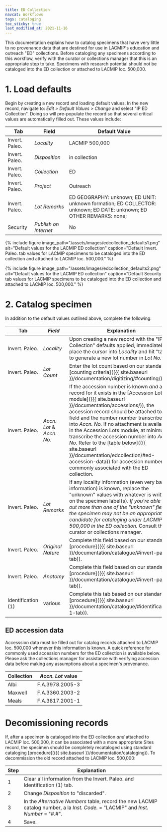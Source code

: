 ```yaml
---
title: ED Collection
navcat: Workflows
tags: cataloging
toc_sticky: true
last_modified_at: 2021-11-16
---
```


This documentation explains how to catalog specimens that have very little to no provenance data that are destined for use in LACMIP's education and outreach "ED" collections. Before cataloging any specimens according to this workflow, verify with the curator or collections manager that this is an appropriate step to take. Specimens with research potential should not be cataloged into the ED collection or attached to LACMIP loc. 500,000.

# 1. Load defaults
Begin by creating a new record and loading default values. In the new record, navigate to: _Edit > Default Values > Change_ and select "IP ED Collection". Doing so will pre-populate the record so that several critical values are automatically filled out. These values include:

  Tab | Field | Default Value
  --- | --- | ---
   Invert. Paleo. | _Locality_ | LACMIP 500,000
   Invert. Paleo. | _Disposition_ | in collection
   Invert. Paleo. | _Collection_ | ED
   Invert. Paleo. | _Project_ | Outreach
   Invert. Paleo. | _Lot Remarks_ | ED GEOGRAPHY: unknown; ED UNIT: unknown formation; ED COLLECTOR: unknown; ED DATE: unknown; ED OTHER REMARKS: none;
   Security | _Publish on Internet_ | No

{% include figure image_path="/assets/images/edcollection_defaults1.png" alt="Default values for the LACMIP ED collection" caption="Default Invert. Paleo. tab values for LACMIP specimens to be cataloged into the ED collection and attached to LACMIP loc. 500,000." %}

{% include figure image_path="/assets/images/edcollection_defaults2.png" alt="Default values for the LACMIP ED collection" caption="Default Security tab values for LACMIP specimens to be cataloged into the ED collection and attached to LACMIP loc. 500,000." %}

# 2. Catalog specimen

In addition to the default values outlined above, complete the following:

Tab | _Field_ | Explanation
  --- | --- | ---
   Invert. Paleo. | _Locality_ | Upon creating a new record with the "IP ED Collection" defaults applied, immediately place the cursor into _Locality_ and hit "tab" to generate a new lot number in _Lot No._
   Invert. Paleo. | _Lot Count_ | Enter the lot count based on our standard [counting criteria](({{ site.baseurl }}/documentation/digitizing/#counting/)).
   Invert. Paleo. | _Accn. Lot_ & _Accn. No._ | If the accession number is known _and_ a record for it exists in the [Accession Lots module](({{ site.baseurl }}/documentation/accessions/)), the accession record should be attached to this field and the number number transcribed into _Accn. No._ If no attachment is available in the Accession Lots module, at minimum, transcribe the accession number into _Accn. No._ Refer to the [table below](({{ site.baseurl }}/documentation/edcollection/#ed-accession-data)) for accession numbers commonly associated with the ED collection.
   Invert. Paleo. | _Lot Remarks_ | If any locality information (even very basic information) is known, replace the "unknown" values with whatever is written on the specimen label(s). *If you're able to fill out more than one of the "unknown" fields, the specimen may not be an appropriate candidate for cataloging under LACMIP loc. 500,000 in the ED collection.* Consult the curator or collections manager.
   Invert. Paleo. | _Original Nature_ | Complete this field based on our standard [procedure](({{ site.baseurl }}/documentation/catalogue/#invert-paleo-tab)).
   Invert. Paleo. | _Anatomy_ | Complete this field based on our standard [procedure](({{ site.baseurl }}/documentation/catalogue/#invert-paleo-tab)).
   Identification (1) | various | Complete this tab based on our standard [procedure](({{ site.baseurl }}/documentation/catalogue/#identification-1-tab)).
   
## ED accession data
Accesssion data must be filled out for catalog records attached to LACMIP loc. 500,000 whenever this information is known. A quick reference for commonly used accession numbers for the ED collection is available below. Please ask the collections manager for assistance with verifying accession data before making any assumptions about a specimen's provenance.

Collection | _Accn. Lot_ value
  --- | ---
  Albi | F.A.3978.2005-3
  Maxwell | F.A.3360.2003-2
  Meals | F.A.3817.2001-1

# Decomissioning records
If, after a specimen is cataloged into the ED collection _and_ attached to LACMIP loc. 500,000, it can be associated with a more appropriate Sites record, the specimen should be completely recataloged using standard cataloging [procedure](({{ site.baseurl }}/documentation/cataloging)). To decommission the old record attached to LACMIP loc. 500,000:

  Step | Explanation
  --- | ---
  1 | Clear all information from the Invert. Paleo. and Identification (1) tab.
  2 | Change _Disposition_ to "discarded".
  3 | In the _Alternative Numbers_ table, record the new LACMIP catalog number, a la _Inst. Code._ = "LACMIP" and _Inst. Number_ = "#.#".
  4 | Save.



